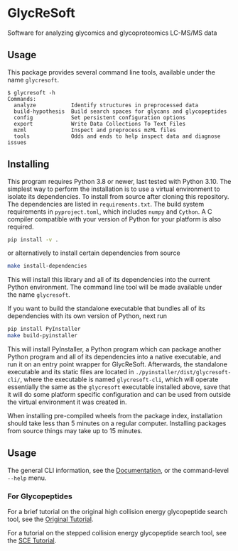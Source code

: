 # GlycReSoft

Software for analyzing glycomics and glycoproteomics LC-MS/MS data

## Usage

This package provides several command line tools, available under the name `glycresoft`.

```
$ glycresoft -h
Commands:
  analyze           Identify structures in preprocessed data
  build-hypothesis  Build search spaces for glycans and glycopeptides
  config            Set persistent configuration options
  export            Write Data Collections To Text Files
  mzml              Inspect and preprocess mzML files
  tools             Odds and ends to help inspect data and diagnose issues
```

## Installing

This program requires Python 3.8 or newer, last tested with Python 3.10. The simplest way to perform the installation is to use a virtual environment to isolate its dependencies. To install from source after cloning this repository. The dependencies are listed in `requirements.txt`. The build system requirements in `pyproject.toml`, which includes `numpy` and `Cython`. A C compiler compatible with your version of Python for your platform is also required.

```bash
pip install -v .
```

or alternatively to install certain dependencies from source

```bash
make install-dependencies
```

This will install this library and all of its dependencies into the current Python environment. The command line tool will be made available under the name `glycresoft`.

If you want to build the standalone executable that bundles all of its dependencies with its own version of Python, next run

```bash
pip install PyInstaller
make build-pyinstaller
```

This will install PyInstaller, a Python program which can package another Python program and all of its dependencies into a native executable, and run it on an entry point wrapper for GlycReSoft. Afterwards, the standalone executable and its static files are located in `./pyinstaller/dist/glycresoft-cli/`, where the executable is named `glycresoft-cli`, which will operate essentially the same as the `glycresoft` executable installed above, save that it will do some platform specific configuration and can be used from outside the virtual environment it was created in.

When installing pre-compiled wheels from the package index, installation should take less than 5 minutes on a regular computer. Installing packages from source things may take up to 15 minutes.

## Usage

The general CLI information, see the [Documentation](https://mobiusklein.github.io/glycresoft/docs/_build/html/index.html), or the command-level
`--help` menu.

### For Glycopeptides

For a brief tutorial on the original high collision energy glycopeptide search tool, see the [Original Tutorial](https://mobiusklein.github.io/glycresoft/docs/_build/html/tutorials/glycoproteomics-tutorial.html).

For a tutorial on the stepped collision energy glycopeptide search tool, see the [SCE Tutorial](https://mobiusklein.github.io/glycresoft/docs/_build/html/tutorials/glycoproteomics-sce-tutorial.html).
